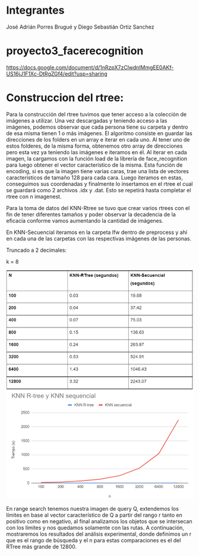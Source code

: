# Integrantes
José Adrián Porres Brugué y
Diego Sebastián Ortiz Sanchez
# proyecto3_facerecognition
https://docs.google.com/document/d/1nRzpX7zClwdnlMmgEE0AKf-US16jJ1F1Xc-DtRgZGf4/edit?usp=sharing
# Construccion del rtree:
Para la construcción del rtree tuvimos que tener acceso a la colección de imágenes a utilizar. Una vez descargadas y teniendo acceso a las imágenes, podemos observar que cada persona tiene su carpeta y dentro de esa misma tienen 1 o más imágenes. El algoritmo consiste en guardar las direcciones de los folders en un array e iterar en cada uno. Al tener uno de estos folderes, de la misma forma, obtenemos otro array de direcciones pero esta vez ya teniendo las imágenes e iteramos en él. Al iterar en cada imagen, la cargamos con la función load de la librería de  face_recognition para luego obtener el vector característico de la misma. Esta función de encoding, si es que la imagen tiene varias caras, trae una lista de vectores característicos de tamaño 128 para cada cara. Luego iteramos en estas, conseguimos sus coordenadas y finalmente lo insertamos en el rtree el cual se guardará como 2 archivos .idx y .dat. Esto se repetirá hasta completar el rtree con n imagenest.

Para la toma de datos del KNN-Rtree se tuvo que crear varios rtrees con el fin de tener diferentes tamaños y poder observar la decadencia de la eficacia conforme vamos aumentando la cantidad de imágenes.

En KNN-Secuencial iteramos en la carpeta lfw dentro de preprocess y ahí en cada una de las carpetas con las respectivas imágenes de las personas.

Truncado a 2 decimales:

k = 8

![Screenshot](CapturaF.PNG)
![Screenshot](graficoComp.PNG)

En range search tenemos nuestra imagen de query Q, extendemos los límites en base al vector característico de Q a partir del rango r tanto en positivo como en negativo, al final analizamos los objetos que se intersecan con los límites y nos quedamos solamente con las rutas. A continuación, mostraremos los resultados del análisis experimental, donde definimos un r que es el rango de búsqueda y el n para estas comparaciones es el del RTree más grande de 12800.
